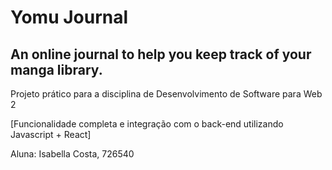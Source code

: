 # Yomu Journal
## An online journal to help you keep track of your manga library.
Projeto prático para a disciplina de Desenvolvimento de Software para Web 2 

[Funcionalidade completa e integração com o back-end utilizando Javascript + React]


 Aluna: Isabella Costa, 726540
